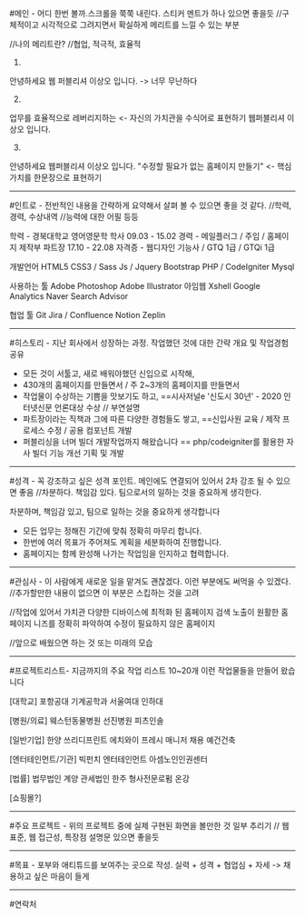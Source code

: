 
#메인 - 어디 한번 볼까.스크롤을 쭉쭉 내린다. 스티커 멘트가 하나 있으면 좋을듯
//구체적이고 시각적으로 그려지면서 확실하게 메리트를 느낄 수 있는 부분

//나의 메리트란?
//협업, 적극적, 효율적

1.
안녕하세요
웹 퍼블리셔 이상오 입니다. -> 너무 무난하다

2.
업무를 효율적으로 레버리지하는 <- 자신의 가치관을 수식어로 표현하기
웹퍼블리셔 이상오 입니다.

3.
안녕하세요
웹퍼블리셔 이상오 입니다.
"수정할 필요가 없는 홈페이지 만들기" <- 핵심가치를 한문장으로 표현하기


------------

#인트로 - 전반적인 내용을 간략하게 요약해서 살펴 볼 수 있으면 좋을 것 같다.
//학력, 경력, 수상내역
//능력에 대한 어필 등등

학력 - 경북대학교 영어영문학 학사 09.03 - 15.02
경력 - 메일플러그 / 주임 / 홈페이지 제작부 파트장 17.10 - 22.08
자격증 - 웹디자인 기능사 / GTQ 1급 / GTQi 1급

개발언어
HTML5
CSS3 / Sass
Js / Jquery
Bootstrap
PHP / CodeIgniter
Mysql

사용하는 툴
Adobe Photoshop
Adobe Illustrator
아임웹
Xshell
Google Analytics
Naver Search Advisor


협업 툴
Git
Jira / Confluence
Notion
Zeplin

----------------

#히스토리 - 지난 회사에서 성장하는 과정. 작업했던 것에 대한 간략 개요 및 작업경험 공유

- 모든 것이 서툴고, 새로 배워야했던 신입으로 시작해,
- 430개의 홈페이지를 만들면서 / 주 2~3개의 홈페이지를 만들면서
- 작업물이 수상하는 기쁨을 맛보기도 하고,
==시사저널e '신도시 30년' - 2020 인터넷신문 언론대상 수상 // 부연설명
- 파트장이라는 직책과 그에 따른 다양한 경험들도 쌓고,
==신입사원 교육 / 제작 프로세스 수정 / 공용 컴포넌트 개발
- 퍼블리싱을 너머 빌더 개발작업까지 해왔습니다
== php/codeigniter를 활용한 자사 빌더 기능 개선 기획 및 개발

---------------

#성격 - 꼭 강조하고 싶은 성격 포인트. 메인에도 연결되어 있어서 2차 강조 될 수 있으면 좋음
//차분하다. 책임감 있다. 팀으로서의 일하는 것을 중요하게 생각한다.

차분하며, 책임감 있고,
팀으로 일하는 것을 중요하게 생각합니다
- 모든 업무는 정해진 기간에 맞춰 정확히 마무리 합니다.
- 한번에 여러 목표가 주어져도 계획을 세분화하여 진행합니다.
- 홈페이지는 함께 완성해 나가는 작업임을 인지하고 협력합니다.


--------------

#관심사 - 이 사람에게 새로운 일을 맡겨도 괜찮겠다. 이런 부분에도 써먹을 수 있겠다.
//추가할만한 내용이 없으면 이 부분은 스킵하는 것을 고려

//작업에 있어서 가치관
다양한 디바이스에 최적화 된 홈페이지
검색 노출이 원활한 홈페이지
니즈를 정확히 파악하여 수정이 필요하지 않은 홈페이지

//앞으로 배웠으면 하는 것 또는 미래의 모습



----------------
#프로젝트리스트- 지금까지의 주요 작업 리스트 10~20개
이런 작업물들을 만들어 왔습니다

[대학교]
포항공대 기계공학과
서울여대 
인하대

[병원/의료]
웨스턴동물병원
선진병원
피츠인솔

[일반기업]
한양 쓰리디프린트
에치와이 프레시 매니저 채용
예건건축

[엔터테인먼트/기관]
빅펀치 엔터테인먼트
아셈노인인권센터


[법률]
법무법인 계양
관세법인 한주
형사전문로펌 온강

[쇼핑몰?]

------------------

#주요 프로젝트 - 위의 프로젝트 중에 실제 구현된 화면을 볼만한 것 일부 추리기 // 웹표준, 웹 접근성, 특장점 설명문 있으면 좋을듯

-----------------

#목표 - 포부와 애티튜드를 보여주는 곳으로 작성. 실력 + 성격 + 협업심 + 자세 -> 채용하고 싶은 마음이 들게


----------------------

#연락처
